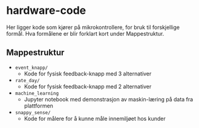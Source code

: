 # hardware-code

Her ligger kode som kjører på mikrokontrollere, for bruk til forskjellige formål. Hva formålene er blir forklart kort under Mappestruktur.


## Mappestruktur
  * ```event_knapp/```
      * Kode for fysisk feedback-knapp med 3 alternativer
  * ```rate_day/```
      * Kode for fysisk feedback-knapp med 2 alternativer
  * ```machine_learning```
      * Jupyter notebook med demonstrasjon av maskin-læring på data fra plattformen
  * ```snappy_sense/```
      * Kode for målere for å kunne måle innemiljøet hos kunder